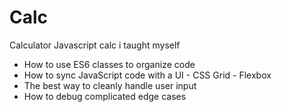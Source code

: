 # Calc
Calculator
Javascript calc i taught myself
- How to use ES6 classes to organize code
- How to sync JavaScript code with a UI - CSS Grid - Flexbox
- The best way to cleanly handle user input 
- How to debug complicated edge cases
